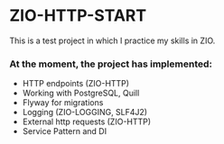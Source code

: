 # ZIO-HTTP-START

This is a test project in which I practice my skills in ZIO. 

### At the moment, the project has implemented:
* HTTP endpoints (ZIO-HTTP)
* Working with PostgreSQL, Quill
* Flyway for migrations
* Logging (ZIO-LOGGING, SLF4J2)
* External http requests (ZIO-HTTP)
* Service Pattern and DI
